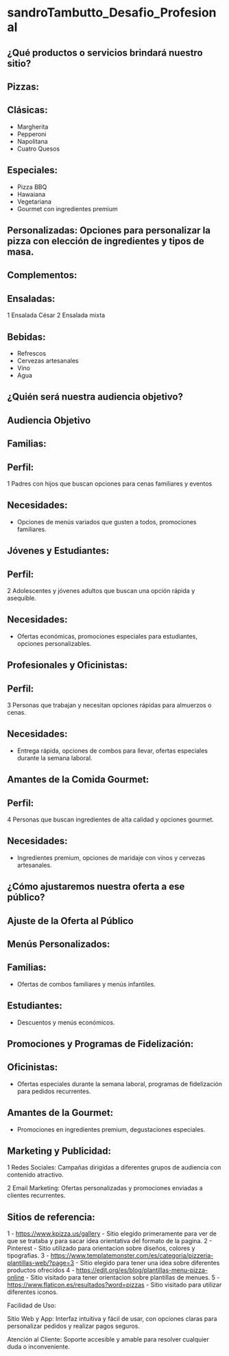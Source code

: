 # sandroTambutto_Desafio_Profesional

## ¿Qué productos o servicios brindará nuestro sitio? 

## Pizzas:

## Clásicas: 
   - Margherita
   - Pepperoni
   - Napolitana
   - Cuatro Quesos

## Especiales: 
   - Pizza BBQ
   - Hawaiana
   - Vegetariana
   - Gourmet con ingredientes premium

## Personalizadas: Opciones para personalizar la pizza con elección de ingredientes y tipos de masa.

## Complementos:

## Ensaladas: 
1 Ensalada César 
2 Ensalada mixta

## Bebidas: 
- Refrescos
- Cervezas artesanales
- Vino
- Agua


## ¿Quién será nuestra audiencia objetivo?

## Audiencia Objetivo

## Familias:

## Perfil: 
1 Padres con hijos que buscan opciones para cenas familiares y eventos

## Necesidades: 
- Opciones de menús variados que gusten a todos, promociones familiares.

## Jóvenes y Estudiantes:

## Perfil: 
2 Adolescentes y jóvenes adultos que buscan una opción rápida y asequible.

## Necesidades: 
 - Ofertas económicas, promociones especiales para estudiantes, opciones personalizables.

## Profesionales y Oficinistas:

## Perfil: 
3 Personas que trabajan y necesitan opciones rápidas para almuerzos o cenas.

## Necesidades: 
- Entrega rápida, opciones de combos para llevar, ofertas especiales durante la semana laboral.

## Amantes de la Comida Gourmet:

## Perfil: 
4 Personas que buscan ingredientes de alta calidad y opciones gourmet.

## Necesidades: 
- Ingredientes premium, opciones de maridaje con vinos y cervezas artesanales.

## ¿Cómo ajustaremos nuestra oferta a ese público?

## Ajuste de la Oferta al Público

## Menús Personalizados:

## Familias: 
- Ofertas de combos familiares y menús infantiles.

## Estudiantes: 
- Descuentos y menús económicos.

## Promociones y Programas de Fidelización:

## Oficinistas: 
- Ofertas especiales durante la semana laboral, programas de fidelización para pedidos recurrentes.

## Amantes de la Gourmet: 
- Promociones en ingredientes premium, degustaciones especiales.

## Marketing y Publicidad:

1 Redes Sociales: Campañas dirigidas a diferentes grupos de audiencia con contenido atractivo.

2 Email Marketing: Ofertas personalizadas y promociones enviadas a clientes recurrentes.

## Sitios de referencia:

1 - https://www.kpizza.us/gallery - Sitio elegido primeramente para ver de que se trataba y para sacar idea orientativa del formato de la pagina.
2 - Pinterest - Sitio utilizado para orientacion sobre diseños, colores y tipografias.
3 - https://www.templatemonster.com/es/categoria/pizzeria-plantillas-web/?page=3 - Sitio elegido para tener una idea sobre diferentes productos ofrecidos
4 - https://edit.org/es/blog/plantillas-menu-pizza-online - Sitio visitado para tener orientacion sobre plantillas de menues. 
5 - https://www.flaticon.es/resultados?word=pizzas - Sitio visitado para utilizar diferentes iconos.

Facilidad de Uso:

Sitio Web y App: Interfaz intuitiva y fácil de usar, con opciones claras para personalizar pedidos y realizar pagos seguros.

Atención al Cliente: Soporte accesible y amable para resolver cualquier duda o inconveniente.
